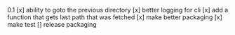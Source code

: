 0.1
[x] ability to goto the previous directory
[x] better logging for cli
[x] add a function that gets last path that was fetched
[x] make better packaging
[x] make test
[] release packaging

